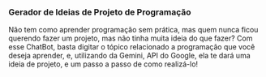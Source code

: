 ### Gerador de Ideias de Projeto de Programação

Não tem como aprender programação sem prática, mas quem nunca ficou querendo fazer um projeto, mas não tinha muita ideia do que fazer? Com esse ChatBot, basta digitar o tópico relacionado a programação que você deseja aprender, e, utilizando da Gemini, API do Google, ela te dará uma ideia de projeto, e um passo a passo de como realizá-lo!
